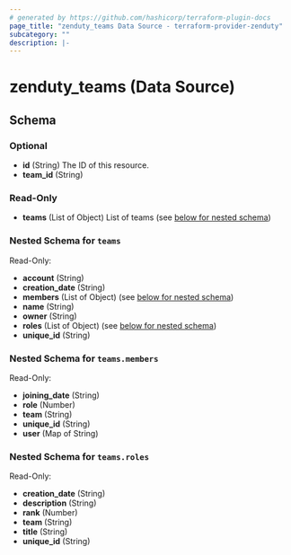 ```yaml
---
# generated by https://github.com/hashicorp/terraform-plugin-docs
page_title: "zenduty_teams Data Source - terraform-provider-zenduty"
subcategory: ""
description: |-
---
```


# zenduty_teams (Data Source)

<!-- schema generated by tfplugindocs -->

## Schema

### Optional

- **id** (String) The ID of this resource.
- **team_id** (String)

### Read-Only

- **teams** (List of Object) List of teams (see [below for nested schema](#nestedatt--teams))

<a id="nestedatt--teams"></a>

### Nested Schema for `teams`

Read-Only:

- **account** (String)
- **creation_date** (String)
- **members** (List of Object) (see [below for nested schema](#nestedobjatt--teams--members))
- **name** (String)
- **owner** (String)
- **roles** (List of Object) (see [below for nested schema](#nestedobjatt--teams--roles))
- **unique_id** (String)

<a id="nestedobjatt--teams--members"></a>

### Nested Schema for `teams.members`

Read-Only:

- **joining_date** (String)
- **role** (Number)
- **team** (String)
- **unique_id** (String)
- **user** (Map of String)

<a id="nestedobjatt--teams--roles"></a>

### Nested Schema for `teams.roles`

Read-Only:

- **creation_date** (String)
- **description** (String)
- **rank** (Number)
- **team** (String)
- **title** (String)
- **unique_id** (String)
